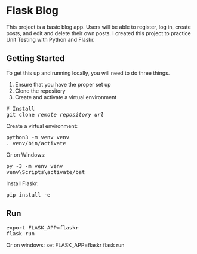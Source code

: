 # Flask Blog
This project is a basic blog app. Users will be able to register, log in, create posts, and edit and delete their own posts. I created this project to practice Unit Testing with Python and Flaskr.

## Getting Started
To get this up and running locally, you will need to do three things.
1. Ensure that you have the proper set up
2. Clone the repository
3. Create and activate a virtual environment

<pre>
# Install
git clone <i>remote_repository_url</i>
</pre>

Create a virtual environment:
<pre>
python3 -m venv venv
. venv/bin/activate
</pre>

Or on Windows:
<pre>
py -3 -m venv venv
venv\Scripts\activate/bat
</pre>

Install Flaskr:
<pre>
pip install -e
</pre>

## Run
<pre>
export FLASK_APP=flaskr
flask run
</pre>

Or on windows:
set FLASK_APP=flaskr
flask run
